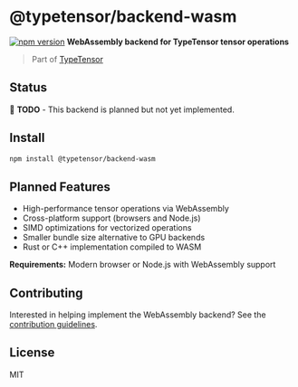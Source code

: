 # @typetensor/backend-wasm

[![npm version](https://img.shields.io/npm/v/@typetensor/backend-wasm.svg)](https://www.npmjs.com/package/@typetensor/backend-wasm)
**WebAssembly backend for TypeTensor tensor operations**

> Part of [TypeTensor](https://github.com/typetensor/typetensor)

## Status

🚧 **TODO** - This backend is planned but not yet implemented.

## Install

```bash
npm install @typetensor/backend-wasm
```

## Planned Features

- High-performance tensor operations via WebAssembly
- Cross-platform support (browsers and Node.js)
- SIMD optimizations for vectorized operations
- Smaller bundle size alternative to GPU backends
- Rust or C++ implementation compiled to WASM

**Requirements:** Modern browser or Node.js with WebAssembly support

## Contributing

Interested in helping implement the WebAssembly backend? See the [contribution guidelines](https://github.com/typetensor/typetensor/blob/main/CONTRIBUTING.md).

## License

MIT